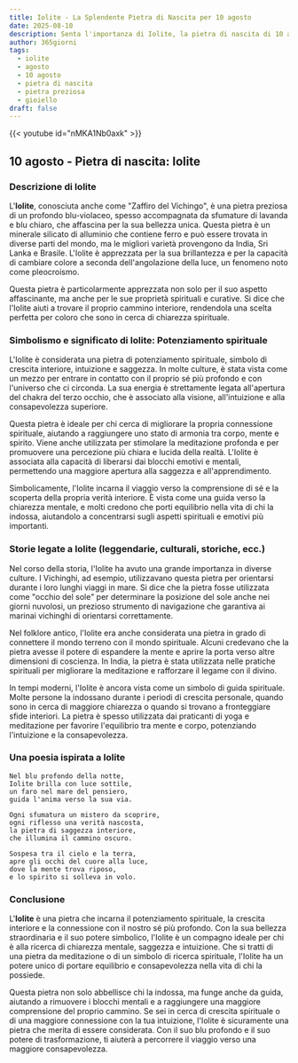 ```yaml
---
title: Iolite - La Splendente Pietra di Nascita per 10 agosto
date: 2025-08-10
description: Senta l'importanza di Iolite, la pietra di nascita di 10 agosto che simboleggia Potenziamento spirituale. Lasci che la sua bellezza e il suo significato illuminino la sua giornata.
author: 365giorni
tags:
  - iolite
  - agosto
  - 10 agosto
  - pietra di nascita
  - pietra preziosa
  - gioiello
draft: false
---
```


{{< youtube id="nMKA1Nb0axk" >}}

## 10 agosto - Pietra di nascita: Iolite

### Descrizione di Iolite

L'**Iolite**, conosciuta anche come "Zaffiro del Vichingo", è una pietra preziosa di un profondo blu-violaceo, spesso accompagnata da sfumature di lavanda e blu chiaro, che affascina per la sua bellezza unica. Questa pietra è un minerale silicato di alluminio che contiene ferro e può essere trovata in diverse parti del mondo, ma le migliori varietà provengono da India, Sri Lanka e Brasile. L'Iolite è apprezzata per la sua brillantezza e per la capacità di cambiare colore a seconda dell'angolazione della luce, un fenomeno noto come pleocroismo.

Questa pietra è particolarmente apprezzata non solo per il suo aspetto affascinante, ma anche per le sue proprietà spirituali e curative. Si dice che l'Iolite aiuti a trovare il proprio cammino interiore, rendendola una scelta perfetta per coloro che sono in cerca di chiarezza spirituale.

### Simbolismo e significato di Iolite: Potenziamento spirituale

L'Iolite è considerata una pietra di potenziamento spirituale, simbolo di crescita interiore, intuizione e saggezza. In molte culture, è stata vista come un mezzo per entrare in contatto con il proprio sé più profondo e con l'universo che ci circonda. La sua energia è strettamente legata all'apertura del chakra del terzo occhio, che è associato alla visione, all'intuizione e alla consapevolezza superiore.

Questa pietra è ideale per chi cerca di migliorare la propria connessione spirituale, aiutando a raggiungere uno stato di armonia tra corpo, mente e spirito. Viene anche utilizzata per stimolare la meditazione profonda e per promuovere una percezione più chiara e lucida della realtà. L'Iolite è associata alla capacità di liberarsi dai blocchi emotivi e mentali, permettendo una maggiore apertura alla saggezza e all'apprendimento.

Simbolicamente, l'Iolite incarna il viaggio verso la comprensione di sé e la scoperta della propria verità interiore. È vista come una guida verso la chiarezza mentale, e molti credono che porti equilibrio nella vita di chi la indossa, aiutandolo a concentrarsi sugli aspetti spirituali e emotivi più importanti.

### Storie legate a Iolite (leggendarie, culturali, storiche, ecc.)

Nel corso della storia, l'Iolite ha avuto una grande importanza in diverse culture. I Vichinghi, ad esempio, utilizzavano questa pietra per orientarsi durante i loro lunghi viaggi in mare. Si dice che la pietra fosse utilizzata come "occhio del sole" per determinare la posizione del sole anche nei giorni nuvolosi, un prezioso strumento di navigazione che garantiva ai marinai vichinghi di orientarsi correttamente.

Nel folklore antico, l'Iolite era anche considerata una pietra in grado di connettere il mondo terreno con il mondo spirituale. Alcuni credevano che la pietra avesse il potere di espandere la mente e aprire la porta verso altre dimensioni di coscienza. In India, la pietra è stata utilizzata nelle pratiche spirituali per migliorare la meditazione e rafforzare il legame con il divino.

In tempi moderni, l'Iolite è ancora vista come un simbolo di guida spirituale. Molte persone la indossano durante i periodi di crescita personale, quando sono in cerca di maggiore chiarezza o quando si trovano a fronteggiare sfide interiori. La pietra è spesso utilizzata dai praticanti di yoga e meditazione per favorire l'equilibrio tra mente e corpo, potenziando l'intuizione e la consapevolezza.

### Una poesia ispirata a Iolite

```
Nel blu profondo della notte,
Iolite brilla con luce sottile,
un faro nel mare del pensiero,
guida l'anima verso la sua via.

Ogni sfumatura un mistero da scoprire,
ogni riflesso una verità nascosta,
la pietra di saggezza interiore,
che illumina il cammino oscuro.

Sospesa tra il cielo e la terra,
apre gli occhi del cuore alla luce,
dove la mente trova riposo,
e lo spirito si solleva in volo.
```

### Conclusione

L'**Iolite** è una pietra che incarna il potenziamento spirituale, la crescita interiore e la connessione con il nostro sé più profondo. Con la sua bellezza straordinaria e il suo potere simbolico, l'Iolite è un compagno ideale per chi è alla ricerca di chiarezza mentale, saggezza e intuizione. Che si tratti di una pietra da meditazione o di un simbolo di ricerca spirituale, l'Iolite ha un potere unico di portare equilibrio e consapevolezza nella vita di chi la possiede.

Questa pietra non solo abbellisce chi la indossa, ma funge anche da guida, aiutando a rimuovere i blocchi mentali e a raggiungere una maggiore comprensione del proprio cammino. Se sei in cerca di crescita spirituale o di una maggiore connessione con la tua intuizione, l'Iolite è sicuramente una pietra che merita di essere considerata. Con il suo blu profondo e il suo potere di trasformazione, ti aiuterà a percorrere il viaggio verso una maggiore consapevolezza.